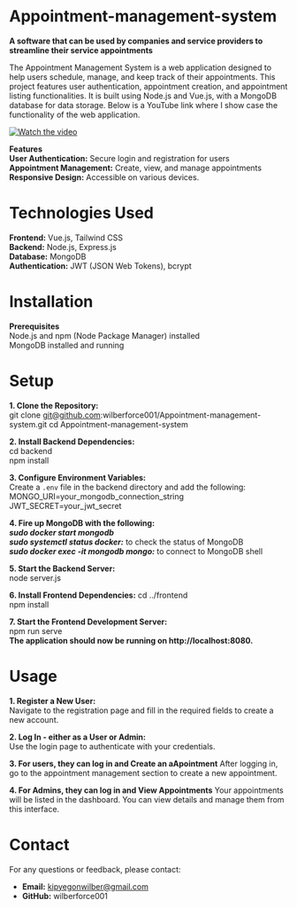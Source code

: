 # Appointment-management-system
**A software that can be used by companies and service providers to streamline their service appointments**  

The Appointment Management System is a web application designed to help users schedule, manage, and keep track of their appointments. This project features user authentication, appointment creation, and appointment listing functionalities. It is built using Node.js and Vue.js, with a MongoDB database for data storage.
Below is a YouTube link where I show case the functionality of the web application.  

[![Watch the video](https://img.youtube.com/vi/EjZSwKkf8Y0/hqdefault.jpg)](https://youtu.be/EjZSwKkf8Y0)


**Features**  
**User Authentication:** Secure login and registration for users  
**Appointment Management:** Create, view, and manage appointments  
**Responsive Design:** Accessible on various devices. 

# Technologies Used
**Frontend:** Vue.js, Tailwind CSS  
**Backend:** Node.js, Express.js  
**Database:** MongoDB  
**Authentication:** JWT (JSON Web Tokens), bcrypt

# Installation
**Prerequisites**  
Node.js and npm (Node Package Manager) installed  
MongoDB installed and running

# Setup  
**1. Clone the Repository:**  
git clone git@github.com:wilberforce001/Appointment-management-system.git
cd Appointment-management-system  

**2. Install Backend Dependencies:**  
cd backend  
npm install  

**3. Configure Environment Variables:**  
Create a `.env` file in the backend directory and add the following:
MONGO_URI=your_mongodb_connection_string
JWT_SECRET=your_jwt_secret

**4. Fire up MongoDB with the following:**  
***sudo docker start mongodb***  
***sudo systemctl status docker:*** to check the status of MongoDB  
***sudo docker exec -it mongodb mongo:*** to connect to MongoDB shell 

**5. Start the Backend Server:**  
node server.js  

**6. Install Frontend Dependencies:**
cd ../frontend  
npm install  

**7. Start the Frontend Development Server:**  
npm run serve  
**The application should now be running on http://localhost:8080.** 

# Usage 
**1. Register a New User:**  
Navigate to the registration page and fill in the required fields to create a new account.

**2. Log In - either as a User or Admin:**  
Use the login page to authenticate with your credentials.

**3. For users, they can log in and Create an aApointment**
After logging in, go to the appointment management section to create a new appointment.  

**4. For Admins, they can log in and View Appointments**
Your appointments will be listed in the dashboard. You can view details and manage them from this interface. 

# Contact
For any questions or feedback, please contact:  
- **Email:** kipyegonwilber@gmail.com  
- **GitHub:** wilberforce001











